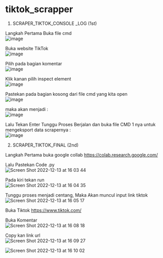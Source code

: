 # tiktok_scrapper

1. SCRAPER_TIKTOK_CONSOLE _LOG (1st)

Langkah Pertama Buka file cmd <br>
![image](https://user-images.githubusercontent.com/32626488/203287212-82796aa1-53bb-443c-befa-3692e20772c2.png)

Buka website TikTok <br>
![image](https://user-images.githubusercontent.com/32626488/203287947-9b59e602-ee5b-42aa-89ad-5fa81e05a657.png)

Pilih pada bagian komentar <br>
![image](https://user-images.githubusercontent.com/32626488/203288567-f0aa9f6b-3a38-4f58-8d1f-bc9b0be9fc36.png)

Klik kanan pilih inspect element  <br>
![image](https://user-images.githubusercontent.com/32626488/203288791-fee9bcef-1c2e-47ae-bb47-190fae9132f7.png)

Pastekan pada bagian kosong dari file cmd yang kita open  <br>
![image](https://user-images.githubusercontent.com/32626488/203289244-0abe6630-7467-446a-9f0d-ff2936f18a99.png)

maka akan menjadi :  <br>
![image](https://user-images.githubusercontent.com/32626488/203289328-74d6dac3-5dae-4d09-91b2-1bd9224234fe.png)

Lalu Tekan Enter Tunggu Proses Berjalan dan buka file CMD 1 nya untuk mengeksport data scrapernya : <br>
![image](https://user-images.githubusercontent.com/32626488/203289700-622e2136-7d2d-458e-9fcf-d3c016f1229e.png)


2. SCRAPER_TIKTOK_FINAL (2nd)<br>

Langkah Pertama buka google collab https://colab.research.google.com/<br>

Lalu Pastekan Code .py<br>
![Screen Shot 2022-12-13 at 16 03 44](https://user-images.githubusercontent.com/32626488/207259816-d7cda9fd-8d72-4d90-bad9-f720d88fdc60.png)<br>

Pada kiri tekan run<br>
![Screen Shot 2022-12-13 at 16 04 35](https://user-images.githubusercontent.com/32626488/207259987-60530d10-e05d-404c-9391-39069991252c.png)<br>

Tunggu proses menjadi centang, Maka Akan muncul input link tiktok<br>
![Screen Shot 2022-12-13 at 16 05 17](https://user-images.githubusercontent.com/32626488/207260116-30459951-c614-46be-86c0-f57431ea3808.png)<br>

Buka Tiktok  https://www.tiktok.com/ <br>

Buka Komentar  <br>
![Screen Shot 2022-12-13 at 16 08 18](https://user-images.githubusercontent.com/32626488/207260667-0027585b-784c-49dd-b430-e132332453a1.png)<br>

Copy kan link url <br>
![Screen Shot 2022-12-13 at 16 09 27](https://user-images.githubusercontent.com/32626488/207260869-89165f1f-e29d-4821-a06e-6daee09c4643.png)<br>


![Screen Shot 2022-12-13 at 16 10 02](https://user-images.githubusercontent.com/32626488/207261010-139098bf-f63f-41a5-8264-ade04e40cfbf.png)



